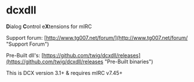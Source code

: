 **dcxdll**
======

**D**ialog **C**ontrol e**X**tensions for mIRC

Support forum: [http://www.tg007.net/forum/](http://www.tg007.net/forum/ "Support Forum")

Pre-Built dll's: [https://github.com/twig/dcxdll/releases](https://github.com/twig/dcxdll/releases "Pre-Built binaries")

This is DCX version 3.1+ & requires mIRC v7.45+

